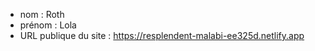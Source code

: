 - nom : Roth
- prénom : Lola
- URL publique du site : https://resplendent-malabi-ee325d.netlify.app
